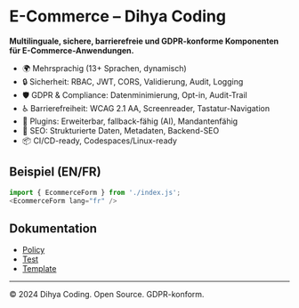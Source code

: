 # E-Commerce – Dihya Coding

**Multilinguale, sichere, barrierefreie und GDPR-konforme Komponenten für E-Commerce-Anwendungen.**

- 🌍 Mehrsprachig (13+ Sprachen, dynamisch)
- 🔒 Sicherheit: RBAC, JWT, CORS, Validierung, Audit, Logging
- 🛡️ GDPR & Compliance: Datenminimierung, Opt-in, Audit-Trail
- ♿ Barrierefreiheit: WCAG 2.1 AA, Screenreader, Tastatur-Navigation
- 🔌 Plugins: Erweiterbar, fallback-fähig (AI), Mandantenfähig
- 🚀 SEO: Strukturierte Daten, Metadaten, Backend-SEO
- 📦 CI/CD-ready, Codespaces/Linux-ready

## Beispiel (EN/FR)
```js
import { EcommerceForm } from './index.js';
<EcommerceForm lang="fr" />
```

## Dokumentation
- [Policy](./policy.md)
- [Test](../../../../tests/unit/ecommerce.unit.js)
- [Template](../../../generation/templates/ecommerce/template.js)

---
© 2024 Dihya Coding. Open Source. GDPR-konform.
